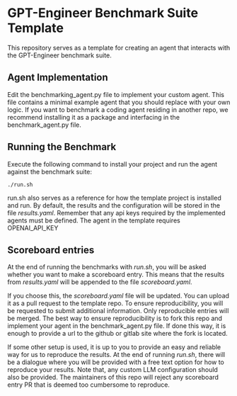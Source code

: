 # GPT-Engineer Benchmark Suite Template

This repository serves as a template for creating an agent that interacts with the GPT-Engineer benchmark suite.

## Agent Implementation

Edit the benchmarking_agent.py file to implement your custom agent. This file contains a minimal example agent that you should replace with your own logic. If you want to benchmark a coding agent residing in another repo, we recommend installing it as a package and interfacing in the benchmark_agent.py file.

## Running the Benchmark

Execute the following command to install your project and run the agent against the benchmark suite:
```
./run.sh
```
run.sh also serves as a reference for how the template project is installed and run.
By default, the results and the configuration will be stored in the file _results.yaml_.
Remember that any api keys required by the implemented agents must be defined. The agent in the template requires OPENAI_API_KEY

## Scoreboard entries

At the end of running the benchmarks with _run.sh_, you will be asked whether you want to make a scoreboard entry. This means that the results from _results.yaml_ will be appended to the file _scoreboard.yaml_. 

If you choose this, the _scoreboard.yaml_ file will be updated. You can upload it as a pull request to the template repo. 
To ensure reproducibility, you will be requested to submit additional information. Only reproducible entries will be merged. The best way to ensure reproducibility is to fork this repo and implement your agent in the benchmark_agent.py file. If done this way, it is enough to provide a url to the github or gitlab site where the fork is located. 

If some other setup is used, it is up to you to provide an easy and reliable way for us to reproduce the results. At the end of running _run.sh_, there will be a dialogue where you will be provided with a free text option for how to reproduce your results. Note that, any custom LLM configuration should also be provided. The maintainers of this repo will reject any scoreboard entry PR that is deemed too cumbersome to reproduce.



